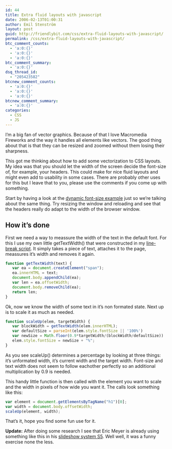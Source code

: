 ```yaml
---
id: 44
title: Extra fluid layouts with javascript
date: 2006-02-13T01:00:31
author: Emil Stenström
layout: post
guid: http://friendlybit.com/css/extra-fluid-layouts-with-javascript/
permalink: /css/extra-fluid-layouts-with-javascript/
btc_comment_counts:
  - 'a:0:{}'
  - 'a:0:{}'
  - 'a:0:{}'
btc_comment_summary:
  - 'a:0:{}'
dsq_thread_id:
  - "205423582"
btcnew_comment_counts:
  - 'a:0:{}'
  - 'a:0:{}'
  - 'a:0:{}'
btcnew_comment_summary:
  - 'a:0:{}'
categories:
  - CSS
  - JS
---
```

I&#8217;m a big fan of vector graphics. Because of that I love Macromedia Fireworks and the way it handles all elements like vectors. The good thing about that is that they can be resized and zoomed without them losing their sharpness.

This got me thinking about how to add some vectorization to CSS layouts. My idea was that you should let the width of the screen decide the font-size of, for example, your headers. This could make for nice fluid layouts and might even add to usability in some cases. There are probably other uses for this but I leave that to you, please use the comments if you come up with something.

Start by having a look at the [dynamic font-size example](/files/window_fontsize/) just so we&#8217;re talking about the same thing. Try resizing the window and reloading and see that the headers really do adapt to the width of the browser window.

## How it&#8217;s done

First we need a way to meassure the width of the text in the default font. For this I use my own little getTextWidth() that were constructed in my [line-break script](/css/line-breaking-with-javascript/). It simply takes a piece of text, attaches it to the page, meassures it&#8217;s width and removes it again.

```javascript
function getTextWidth(text) {
   var ea = document.createElement("span");
   ea.innerHTML = text;
   document.body.appendChild(ea);
   var len = ea.offsetWidth;
   document.body.removeChild(ea);
   return len;
}
```

Ok, now we know the width of some text in it&#8217;s non formated state. Next up is to scale it as much as needed.

```javascript
function scaleUp(elem, targetWidth) {
   var blockWidth = getTextWidth(elem.innerHTML);
   var defaultSize = parseInt(elem.style.fontSize || '100%')
   var newSize = Math.floor(0.9*targetWidth/(blockWidth/defaultSize))
   elem.style.fontSize = newSize + "%";
}
```

As you see scaleUp() determines a percentage by looking at three things: it&#8217;s unformated width, it&#8217;s current width and the target width. Font-size and text width does not seem to follow eachother perfectly so an additional multiplication by 0.9 is needed.

This handy little function is then called with the element you want to scale and the width in pixels of how wide you want it. The calls look something like this:

```javascript
var element = document.getElementsByTagName("h1")[0];
var width = document.body.offsetWidth;
scaleUp(element, width);
```

That&#8217;s it, hope you find some fun use for it.

**Update:** After doing some research I see that Eric Meyer is already using something like this in his [slideshow system S5](http://www.meyerweb.com/eric/tools/s5/). Well well, it was a funny exercise none the less.
